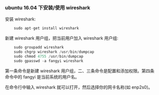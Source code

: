 
### ubuntu 16.04 下安装/使用 wireshark

安装 wireshark:
```s
    sudo apt-get install wireshark
```

新建 wireshark 用户组，把当前用户加入 wireshark 用户组:
```s
    sudo groupadd wireshark
    sudo chgrp wireshark /usr/bin/dumpcap
    sudo chmod 4755 /usr/bin/dumpcap
    sudo gpasswd -a fangyi wireshark
```
第一条命令是新建 wireshark 用户组，二、三条命令是配置和添加权限。第四条命令中的 fangyi 是当前系统的用户名。

在命令行中输入 wireshark 就可以打开，然后选择你的网卡名称(如 enp2s0)。

